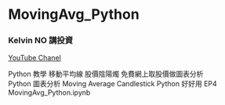# MovingAvg_Python
### Kelvin NO 講投資     
[YouTube Chanel](https://www.youtube.com/channel/UCf0eOALlpmo645Exah7iMzw)     

Python 教學 移動平均線 股價陰陽燭 免費網上取股價做圖表分析      
Python 圖表分析 Moving Average Candlestick Python 好好用 EP4     
MovingAvg_Python.ipynb

